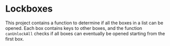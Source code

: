 # Lockboxes

This project contains a function to determine if all the boxes in a list can be opened. Each box contains keys to other boxes, and the function `canUnlockAll` checks if all boxes can eventually be opened starting from the first box.

